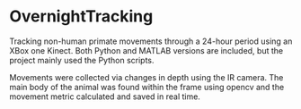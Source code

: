 # OvernightTracking

Tracking non-human primate movements through a 24-hour period using an XBox one Kinect. Both Python and MATLAB versions are included, but the project mainly used the Python scripts. 

Movements were collected via changes in depth using the IR camera. The main body of the animal was found within the frame using opencv and the movement metric calculated and saved in real time. 
